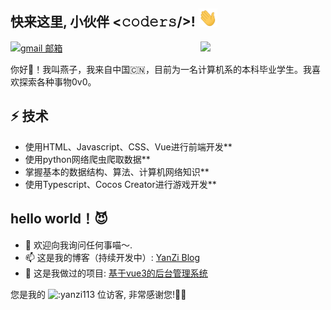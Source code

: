 <h2> 快来这里, 小伙伴 <𝚌𝚘𝚍𝚎𝚛𝚜/>! <img src="https://raw.githubusercontent.com/ABSphreak/ABSphreak/master/gifs/Hi.gif" width="30px"></h2>

<img align='right' src='https://user-images.githubusercontent.com/5713670/87202985-820dcb80-c2b6-11ea-9f56-7ec461c497c3.gif' width='200"'>

[![gmail 邮箱](https://img.shields.io/badge/Gmail-D14836?logo=gmail&logoColor=white)](mailto:yanzi7310v0@gmail.com)

你好👏！我叫燕子，我来自中国🇨🇳，目前为一名计算机系的本科毕业学生。我喜欢探索各种事物0v0。

## ⚡ 技术

- 使用HTML、Javascript、CSS、Vue进行前端开发**
- 使用python网络爬虫爬取数据**
- 掌握基本的数据结构、算法、计算机网络知识**
- 使用Typescript、Cocos Creator进行游戏开发**

## hello world！😈

- 💬 欢迎向我询问任何事喵～.
- 📫 这是我的博客（持续开发中）: [YanZi Blog](https://yanzi731.life/)
- 🎯 这是我做过的项目: [基于vue3的后台管理系统](https://github.com/yanzi113/Vue_3.2/tree/master)
     
您是我的 ![:yanzi113](https://count.getloli.com/get/@:yanzi113?theme=rule34) 位访客, 非常感谢您!🎉🎉


